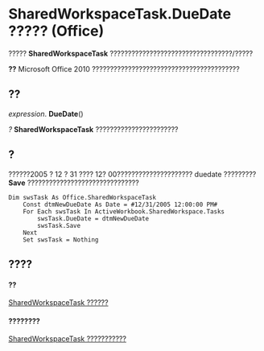 
# SharedWorkspaceTask.DueDate ????? (Office)

????? **SharedWorkspaceTask** ??????????????????????????????????/?????


 **??**  Microsoft Office 2010 ?????????????????????????????????????????


## ??

 _expression_. **DueDate**()

 _?_ **SharedWorkspaceTask** ???????????????????????


## ?

??????2005 ? 12 ? 31 ???? 12? 00????????????????????? duedate ?????????  **Save** ???????????????????????????????


```
Dim swsTask As Office.SharedWorkspaceTask 
    Const dtmNewDueDate As Date = #12/31/2005 12:00:00 PM# 
    For Each swsTask In ActiveWorkbook.SharedWorkspace.Tasks 
        swsTask.DueDate = dtmNewDueDate 
        swsTask.Save 
    Next 
    Set swsTask = Nothing
```


## ????


#### ??


[SharedWorkspaceTask ??????](fbd82b03-53fa-12ff-9fb2-07bef012dde8.md)
#### ????????


[SharedWorkspaceTask ???????????](http://msdn.microsoft.com/library/5b5589d1-f907-7357-f930-eede569d2021%28Office.15%29.aspx)